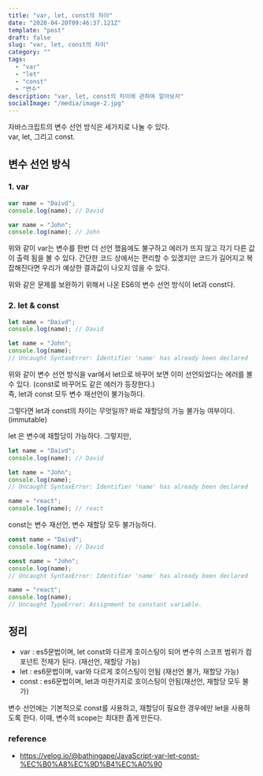 ```yaml
---
title: "var, let, const의 차이"
date: "2020-04-20T09:46:37.121Z"
template: "post"
draft: false
slug: "var, let, const의 차이"
category: ""
tags:
  - "var"
  - "let"
  - "const"
  - "변수"
description: "var, let, const의 차이에 관하여 알아보자"
socialImage: "/media/image-2.jpg"
---
```


자바스크립트의 변수 선언 방식은 세가지로 나눌 수 있다.<br>
var, let, 그리고 const.

<h2>변수 선언 방식</h2>

<h3>1. var</h3>

```js
var name = "Daivd";
console.log(name); // David

var name = "John";
console.log(name); // John
```

위와 같이 var는 변수를 한번 더 선언 했음에도 불구하고 에러가 뜨지 않고 각기 다른 값이 출력 됨을 볼 수 있다.
간단한 코드 상에서는 편리할 수 있겠지만 코드가 길어지고 복잡해진다면 우리가 예상한 결과값이 나오지 않을 수 있다.

위와 같은 문제를 보완하기 위해서 나온 ES6의 변수 선언 방식이 let과 const다.

<h3>2. let & const</h3>

```js
let name = "Daivd";
console.log(name); // David

let name = "John";
console.log(name);
// Uncaught SyntaxError: Identifier 'name' has already been declared
```

위와 같이 변수 선언 방식을 var에서 let으로 바꾸어 보면 이미 선언되었다는 에러를 볼 수 있다.
(const로 바꾸어도 같은 에러가 등장한다.)<br>
즉, let과 const 모두 변수 재선언이 불가능하다.

그렇다면 let과 const의 차이는 무엇일까?
바로 재할당의 가능 불가능 여부이다.(immutable)

let 은 변수에 재할당이 가능하다. 그렇지만,

```js
let name = "Daivd";
console.log(name); // David

let name = "John";
console.log(name);
// Uncaught SyntaxError: Identifier 'name' has already been declared

name = "react";
console.log(name); // react
```

const는 변수 재선언, 변수 재할당 모두 불가능하다.

```js
const name = "Daivd";
console.log(name); // David

const name = "John";
console.log(name);
// Uncaught SyntaxError: Identifier 'name' has already been declared

name = "react";
console.log(name);
// Uncaught TypeError: Assignment to constant variable.
```

<h2>정리</h2>

- var : es5문법이며, let const와 다르게 호이스팅이 되어 변수의 스코프 범위가 컴포넌트 전체가 된다. (재선언, 재할당 가능)
- let : es6문법이며, var와 다르게 호이스팅이 안됨 (재선언 불가, 재할당 가능)
- const : es6문법이며, let과 마찬가지로 호이스팅이 안됨(재선언, 재할당 모두 불가)

변수 선언에는 기본적으로 const를 사용하고, 재할당이 필요한 경우에만 let을 사용하도록 한다. 이때, 변수의 scope는 최대한 좁게 만든다.

### reference

- https://velog.io/@bathingape/JavaScript-var-let-const-%EC%B0%A8%EC%9D%B4%EC%A0%90
